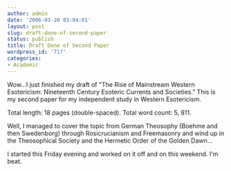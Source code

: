 ```yaml
---
author: admin
date: '2006-03-20 03:04:01'
layout: post
slug: draft-done-of-second-paper
status: publish
title: Draft Done of Second Paper
wordpress_id: '717'
categories:
- Academic
---
```

Wow...I just finished my draft of "The Rise of Mainstream Western  Esotericism: Nineteenth Century Esoteric Currents and Societies." This is my  second paper for my independent study in Western Esotericism.

Total length: 18 pages (double-spaced).
Total word count: 5, 811.

Well, I managed to cover the topic from German Theosophy (Boehme and then  Swedenborg) through Rosicrucianism and Freemasonry and wind up in the  Theosophical Society and the Hermetic Order of the Golden Dawn...

I started this Friday evening and worked on it off and on this weekend. I'm  beat.
